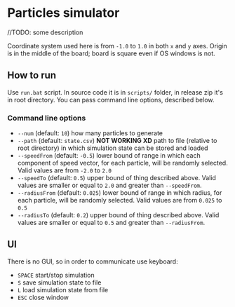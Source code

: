 # Particles simulator
//TODO: some description

Coordinate system used here is from `-1.0` to `1.0` in both `x` and `y` axes. Origin is in the middle of the board; board is square even if OS windows is not.

## How to run
Use `run.bat` script. In source code it is in `scripts/` folder, in release zip it's in root directory. You can pass command line options, described below.

### Command line options
- `--num` (default: `10`) how many particles to generate
- `--path` (default: `state.csv`) **NOT WORKING XD** path to file (relative to root directory) in which simulation state can be stored and loaded
- `--speedFrom` (default: `-0.5`) lower bound of range in which each component of speed vector, for each particle, will be randomly selected. Valid values are from `-2.0` to `2.0`
- `--speedTo` (default: `0.5`) upper bound of thing described above. Valid values are smaller or equal to `2.0` and greater than `--speedFrom`.
- `--radiusFrom` (default: `0.025`) lower bound of range in which radius, for each particle, will be randomly selected. Valid values are from `0.025` to `0.5`
- `--radiusTo` (default: `0.2`) upper bound of thing described above. Valid values are smaller or equal to `0.5` and greater than `--radiusFrom`.

## UI
There is no GUI, so in order to communicate use keyboard:
- `SPACE` start/stop simulation
- `S` save simulation state to file
- `L` load simulation state from file
- `ESC` close window

